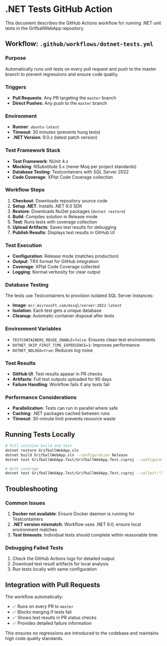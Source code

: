 # .NET Tests GitHub Action

This document describes the GitHub Actions workflow for running .NET unit tests in the GrifballWebApp repository.

## Workflow: `.github/workflows/dotnet-tests.yml`

### Purpose
Automatically runs unit tests on every pull request and push to the master branch to prevent regressions and ensure code quality.

### Triggers
- **Pull Requests**: Any PR targeting the `master` branch
- **Direct Pushes**: Any push to the `master` branch

### Environment
- **Runner**: `ubuntu-latest`
- **Timeout**: 30 minutes (prevents hung tests)
- **.NET Version**: 9.0.x (latest patch version)

### Test Framework Stack
- **Test Framework**: NUnit 4.x
- **Mocking**: NSubstitute 5.x (never Moq per project standards)
- **Database Testing**: Testcontainers with SQL Server 2022
- **Code Coverage**: XPlat Code Coverage collection

### Workflow Steps

1. **Checkout**: Downloads repository source code
2. **Setup .NET**: Installs .NET 9.0 SDK
3. **Restore**: Downloads NuGet packages (`dotnet restore`)
4. **Build**: Compiles solution in Release mode
5. **Test**: Runs tests with coverage collection
6. **Upload Artifacts**: Saves test results for debugging
7. **Publish Results**: Displays test results in GitHub UI

### Test Execution
- **Configuration**: Release mode (matches production)
- **Output**: TRX format for GitHub integration
- **Coverage**: XPlat Code Coverage collected
- **Logging**: Normal verbosity for clear output

### Database Testing
The tests use Testcontainers to provision isolated SQL Server instances:
- **Image**: `mcr.microsoft.com/mssql/server:2022-latest`
- **Isolation**: Each test gets a unique database
- **Cleanup**: Automatic container disposal after tests

### Environment Variables
- `TESTCONTAINERS_REUSE_ENABLE=false`: Ensures clean test environments
- `DOTNET_SKIP_FIRST_TIME_EXPERIENCE=1`: Improves performance
- `DOTNET_NOLOGO=true`: Reduces log noise

### Test Results
- **GitHub UI**: Test results appear in PR checks
- **Artifacts**: Full test outputs uploaded for 90 days
- **Failure Handling**: Workflow fails if any tests fail

### Performance Considerations
- **Parallelization**: Tests can run in parallel where safe
- **Caching**: .NET packages cached between runs
- **Timeout**: 30-minute limit prevents resource waste

## Running Tests Locally

```bash
# Full solution build and test
dotnet restore GrifballWebApp.sln
dotnet build GrifballWebApp.sln --configuration Release
dotnet test GrifballWebApp.Test/GrifballWebApp.Test.csproj --configuration Release

# With coverage
dotnet test GrifballWebApp.Test/GrifballWebApp.Test.csproj --collect:"XPlat Code Coverage"
```

## Troubleshooting

### Common Issues
1. **Docker not available**: Ensure Docker daemon is running for Testcontainers
2. **.NET version mismatch**: Workflow uses .NET 9.0, ensure local environment matches
3. **Test timeouts**: Individual tests should complete within reasonable time

### Debugging Failed Tests
1. Check the GitHub Actions logs for detailed output
2. Download test result artifacts for local analysis
3. Run tests locally with same configuration

## Integration with Pull Requests

The workflow automatically:
- ✅ Runs on every PR to `master`
- ✅ Blocks merging if tests fail
- ✅ Shows test results in PR status checks
- ✅ Provides detailed failure information

This ensures no regressions are introduced to the codebase and maintains high code quality standards.